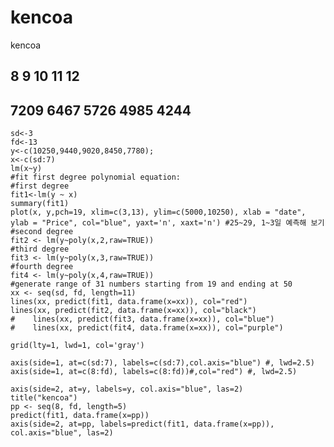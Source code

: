 # kencoa
kencoa

##       8       9       10      11      12 
##       7209    6467    5726    4985    4244
    sd<-3
    fd<-13
    y<-c(10250,9440,9020,8450,7780);
    x<-c(sd:7)
    lm(x~y)
    #fit first degree polynomial equation:
    #first degree
    fit1<-lm(y ~ x)
    summary(fit1)
    plot(x, y,pch=19, xlim=c(3,13), ylim=c(5000,10250), xlab = "date", ylab = "Price", col="blue", yaxt='n', xaxt='n') #25~29, 1~3일 예측해 보기
    #second degree
    fit2 <- lm(y~poly(x,2,raw=TRUE))
    #third degree
    fit3 <- lm(y~poly(x,3,raw=TRUE))
    #fourth degree
    fit4 <- lm(y~poly(x,4,raw=TRUE))
    #generate range of 31 numbers starting from 19 and ending at 50
    xx <- seq(sd, fd, length=11)
    lines(xx, predict(fit1, data.frame(x=xx)), col="red")
    lines(xx, predict(fit2, data.frame(x=xx)), col="black")
    #    lines(xx, predict(fit3, data.frame(x=xx)), col="blue")
    #    lines(xx, predict(fit4, data.frame(x=xx)), col="purple")

    grid(lty=1, lwd=1, col='gray')

    axis(side=1, at=c(sd:7), labels=c(sd:7),col.axis="blue") #, lwd=2.5)
    axis(side=1, at=c(8:fd), labels=c(8:fd))#,col="red") #, lwd=2.5)

    axis(side=2, at=y, labels=y, col.axis="blue", las=2)
    title("kencoa")
    pp <- seq(8, fd, length=5)
    predict(fit1, data.frame(x=pp))
    axis(side=2, at=pp, labels=predict(fit1, data.frame(x=pp)), col.axis="blue", las=2)
